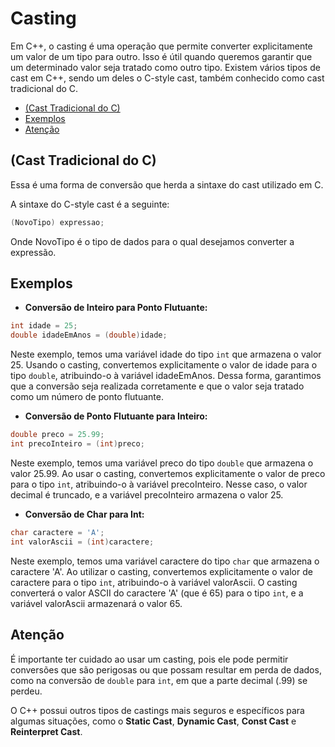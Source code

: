 # Casting

Em C++, o casting é uma operação que permite converter explicitamente um valor de um tipo para outro. Isso é útil quando queremos garantir que um determinado valor seja tratado como outro tipo. Existem vários tipos de cast em C++, sendo um deles o C-style cast, também conhecido como cast tradicional do C.

<!-- toc -->
- [(Cast Tradicional do C)](#cast-tradicional-do-c)
- [Exemplos](#exemplos)
- [Atenção](#atenção)
<!-- toc -->

## (Cast Tradicional do C)

Essa é uma forma de conversão que herda a sintaxe do cast utilizado em C.

A sintaxe do C-style cast é a seguinte:

```c++
(NovoTipo) expressao;
```

Onde NovoTipo é o tipo de dados para o qual desejamos converter a expressão.

## Exemplos

- **Conversão de Inteiro para Ponto Flutuante:**

```c++
int idade = 25;
double idadeEmAnos = (double)idade;
```

Neste exemplo, temos uma variável idade do tipo `int` que armazena o valor 25. Usando o casting, convertemos explicitamente o valor de idade para o tipo `double`, atribuindo-o à variável idadeEmAnos. Dessa forma, garantimos que a conversão seja realizada corretamente e que o valor seja tratado como um número de ponto flutuante.

- **Conversão de Ponto Flutuante para Inteiro:**

```c++
double preco = 25.99;
int precoInteiro = (int)preco;
```

Neste exemplo, temos uma variável preco do tipo `double` que armazena o valor 25.99. Ao usar o casting, convertemos explicitamente o valor de preco para o tipo `int`, atribuindo-o à variável precoInteiro. Nesse caso, o valor decimal é truncado, e a variável precoInteiro armazena o valor 25.

- **Conversão de Char para Int:**

```c++
char caractere = 'A';
int valorAscii = (int)caractere;
```

Neste exemplo, temos uma variável caractere do tipo `char` que armazena o caractere 'A'. Ao utilizar o casting, convertemos explicitamente o valor de caractere para o tipo `int`, atribuindo-o à variável valorAscii. O casting converterá o valor ASCII do caractere 'A' (que é 65) para o tipo `int`, e a variável valorAscii armazenará o valor 65.

## Atenção

É importante ter cuidado ao usar um casting, pois ele pode permitir conversões que são perigosas ou que possam resultar em perda de dados, como na conversão de `double` para `int`, em que a parte decimal (.99) se perdeu.

O C++ possui outros tipos de castings mais seguros e específicos para algumas situações, como o **Static Cast**, **Dynamic Cast**, **Const Cast** e **Reinterpret Cast**.
